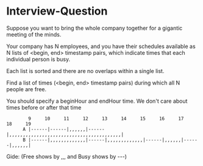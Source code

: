 # Interview-Question


Suppose you want to bring the whole company together for 
a gigantic meeting of the minds.

Your company has N employees, and you have their schedules available 
as N lists of <begin, end> timestamp pairs, which indicate times that 
each individual person is busy.

Each list is sorted and there are no overlaps within a single list.

Find a list of times (<begin, end> timestamp pairs) during which 
all N people are free.

You should specify a beginHour and endHour time. 
We don't care about times before or after that time

            9     10     11     12     13     14     15     16     17     18     19
          A |------|------|,,,,,,|------|,,,,,,,,,,,,,,,,,,,,,,,,,,,,,,,,,,,,,,,,,|                                          
          B |------|,,,,,,,,,,,,,|------|,,,,,,,,,,,,,|------|,,,,,,|------|,,,,,,|    

Gide: (Free shows by  ,,, and  Busy shows by ---)






          						
